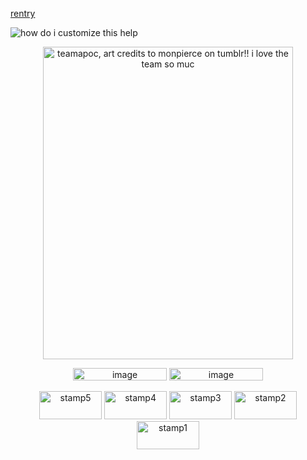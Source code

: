 [rentry](https://rentry.co/duorapier)

![how do i customize this help](https://komarev.com/ghpvc/?username=rapierduo&label=team+apocalypse&color=850310)

<p align="center">    
<img width="400" height="500" alt="teamapoc, art credits to monpierce on tumblr!! i love the team so muc" src="https://github.com/user-attachments/assets/6cc5b221-c61d-48da-9678-ba06bbdae6d2" />

<p align="center">
<img width="150" height="20" alt="image" src="https://github.com/user-attachments/assets/7eda5e1b-cdf3-456d-8506-24887b823b10" /> <img width="150" height="20" alt="image" src="https://github.com/user-attachments/assets/b3fa597b-350d-4ff6-b365-3d93cf64fa35" />

<p align="center">
<img width="100" height="45" alt="stamp5" src="https://github.com/user-attachments/assets/936457ea-7d90-46f2-bbf5-7e70688cf1e8" />
<img width="100" height="45" alt="stamp4" src="https://github.com/user-attachments/assets/33abaf2e-e0c8-40a1-a498-ad74ca1c68ee" />
<img width="100" height="45" alt="stamp3" src="https://github.com/user-attachments/assets/c639b168-d783-4365-94bf-3c31e75e0580" />
<img width="100" height="45" alt="stamp2" src="https://github.com/user-attachments/assets/77034076-c1f0-4f93-9365-b5dda8088e06" />
<img width="100" height="45" alt="stamp1" src="https://github.com/user-attachments/assets/46bbf6a9-dc12-45af-bb9c-d2018b54451c" />
</p>


‎ ‎ ‎ ‎ ‎ ‎

‎ ‎ ‎ ‎

